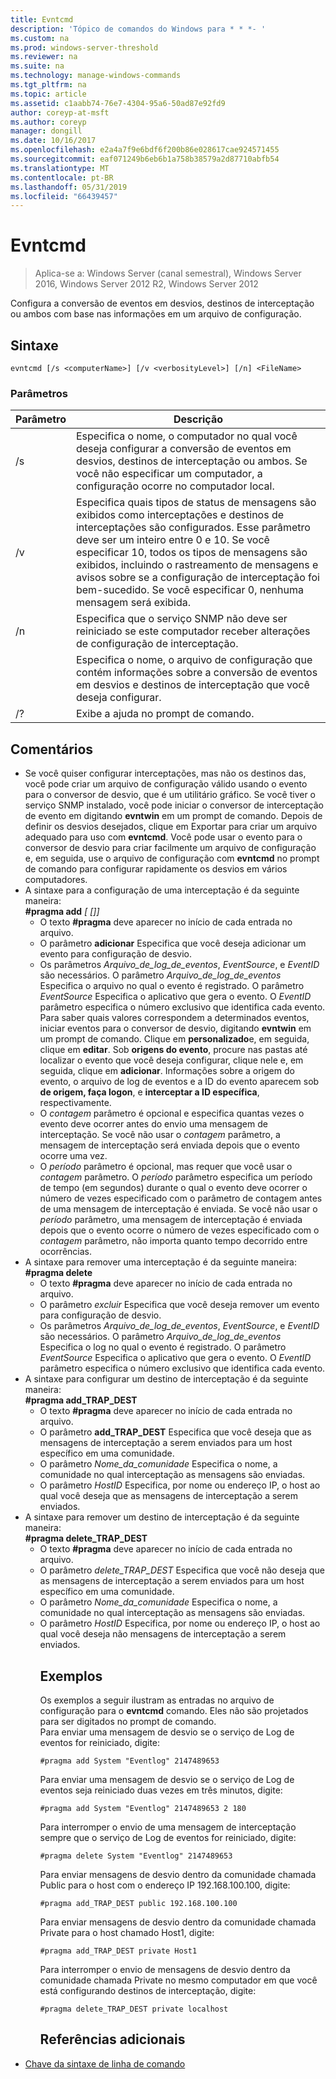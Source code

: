 ```yaml
---
title: Evntcmd
description: 'Tópico de comandos do Windows para * * *- '
ms.custom: na
ms.prod: windows-server-threshold
ms.reviewer: na
ms.suite: na
ms.technology: manage-windows-commands
ms.tgt_pltfrm: na
ms.topic: article
ms.assetid: c1aabb74-76e7-4304-95a6-50ad87e92fd9
author: coreyp-at-msft
ms.author: coreyp
manager: dongill
ms.date: 10/16/2017
ms.openlocfilehash: e2a4a7f9e6bdf6f200b86e028617cae924571455
ms.sourcegitcommit: eaf071249b6eb6b1a758b38579a2d87710abfb54
ms.translationtype: MT
ms.contentlocale: pt-BR
ms.lasthandoff: 05/31/2019
ms.locfileid: "66439457"
---
```

# <a name="evntcmd"></a>Evntcmd

>Aplica-se a: Windows Server (canal semestral), Windows Server 2016, Windows Server 2012 R2, Windows Server 2012

Configura a conversão de eventos em desvios, destinos de interceptação ou ambos com base nas informações em um arquivo de configuração.   
## <a name="syntax"></a>Sintaxe  
```  
evntcmd [/s <computerName>] [/v <verbosityLevel>] [/n] <FileName>  
```  
### <a name="parameters"></a>Parâmetros  

|      Parâmetro      |                                                                                                                                                            Descrição                                                                                                                                                             |
|---------------------|------------------------------------------------------------------------------------------------------------------------------------------------------------------------------------------------------------------------------------------------------------------------------------------------------------------------------------|
|  /s <computerName>  |                                                         Especifica o nome, o computador no qual você deseja configurar a conversão de eventos em desvios, destinos de interceptação ou ambos. Se você não especificar um computador, a configuração ocorre no computador local.                                                          |
| /v <verbosityLevel> | Especifica quais tipos de status de mensagens são exibidos como interceptações e destinos de interceptações são configurados. Esse parâmetro deve ser um inteiro entre 0 e 10. Se você especificar 10, todos os tipos de mensagens são exibidos, incluindo o rastreamento de mensagens e avisos sobre se a configuração de interceptação foi bem-sucedido. Se você especificar 0, nenhuma mensagem será exibida. |
|         /n          |                                                                                                           Especifica que o serviço SNMP não deve ser reiniciado se este computador receber alterações de configuração de interceptação.                                                                                                            |
|     <FileName>      |                                                                                     Especifica o nome, o arquivo de configuração que contém informações sobre a conversão de eventos em desvios e destinos de interceptação que você deseja configurar.                                                                                     |
|         /?          |                                                                                                                                                Exibe a ajuda no prompt de comando.                                                                                                                                                |

## <a name="remarks"></a>Comentários  
- Se você quiser configurar interceptações, mas não os destinos das, você pode criar um arquivo de configuração válido usando o evento para o conversor de desvio, que é um utilitário gráfico. Se você tiver o serviço SNMP instalado, você pode iniciar o conversor de interceptação de evento em digitando **evntwin** em um prompt de comando. Depois de definir os desvios desejados, clique em Exportar para criar um arquivo adequado para uso com **evntcmd**. Você pode usar o evento para o conversor de desvio para criar facilmente um arquivo de configuração e, em seguida, use o arquivo de configuração com **evntcmd** no prompt de comando para configurar rapidamente os desvios em vários computadores.  
- A sintaxe para a configuração de uma interceptação é da seguinte maneira:  
  **#pragma add**<em><EventLogFile> <EventSource> <EventID> [<Count> [<Period>]]</em>  
  -   O texto **#pragma** deve aparecer no início de cada entrada no arquivo.  
  -   O parâmetro **adicionar** Especifica que você deseja adicionar um evento para configuração de desvio.  
  -   Os parâmetros *Arquivo_de_log_de_eventos*, *EventSource*, e *EventID* são necessários. O parâmetro *Arquivo_de_log_de_eventos* Especifica o arquivo no qual o evento é registrado. O parâmetro *EventSource* Especifica o aplicativo que gera o evento. O *EventID* parâmetro especifica o número exclusivo que identifica cada evento. Para saber quais valores correspondem a determinados eventos, iniciar eventos para o conversor de desvio, digitando **evntwin** em um prompt de comando. Clique em **personalizado**e, em seguida, clique em **editar**. Sob **origens do evento**, procure nas pastas até localizar o evento que você deseja configurar, clique nele e, em seguida, clique em **adicionar**. Informações sobre a origem do evento, o arquivo de log de eventos e a ID do evento aparecem sob **de origem, faça logon**, e **interceptar a ID específica**, respectivamente.  
  -   O *contagem* parâmetro é opcional e especifica quantas vezes o evento deve ocorrer antes do envio uma mensagem de interceptação. Se você não usar o *contagem* parâmetro, a mensagem de interceptação será enviada depois que o evento ocorre uma vez.  
  -   O *período* parâmetro é opcional, mas requer que você usar o *contagem* parâmetro. O *período* parâmetro especifica um período de tempo (em segundos) durante o qual o evento deve ocorrer o número de vezes especificado com o parâmetro de contagem antes de uma mensagem de interceptação é enviada. Se você não usar o *período* parâmetro, uma mensagem de interceptação é enviada depois que o evento ocorre o número de vezes especificado com o *contagem* parâmetro, não importa quanto tempo decorrido entre ocorrências.  
- A sintaxe para remover uma interceptação é da seguinte maneira:  
  **#pragma delete**<em><EventLogFile> <EventSource> <EventID></em>  
  -   O texto **#pragma** deve aparecer no início de cada entrada no arquivo.  
  -   O parâmetro *excluir* Especifica que você deseja remover um evento para configuração de desvio.  
  -   Os parâmetros *Arquivo_de_log_de_eventos*, *EventSource*, e *EventID* são necessários. O parâmetro *Arquivo_de_log_de_eventos* Especifica o log no qual o evento é registrado. O parâmetro *EventSource* Especifica o aplicativo que gera o evento. O *EventID* parâmetro especifica o número exclusivo que identifica cada evento.  
- A sintaxe para configurar um destino de interceptação é da seguinte maneira:  
  **#pragma add_TRAP_DEST**<em><CommunityName> <HostID></em>  
  -   O texto **#pragma** deve aparecer no início de cada entrada no arquivo.  
  -   O parâmetro **add_TRAP_DEST** Especifica que você deseja que as mensagens de interceptação a serem enviados para um host específico em uma comunidade.  
  -   O parâmetro *Nome_da_comunidade* Especifica o nome, a comunidade no qual interceptação as mensagens são enviadas.  
  -   O parâmetro *HostID* Especifica, por nome ou endereço IP, o host ao qual você deseja que as mensagens de interceptação a serem enviados.  
- A sintaxe para remover um destino de interceptação é da seguinte maneira:  
  **#pragma delete_TRAP_DEST**<em><CommunityName> <HostID></em>  
  - O texto **#pragma** deve aparecer no início de cada entrada no arquivo.  
  - O parâmetro *delete_TRAP_DEST* Especifica que você não deseja que as mensagens de interceptação a serem enviados para um host específico em uma comunidade.  
  - O parâmetro *Nome_da_comunidade* Especifica o nome, a comunidade no qual interceptação as mensagens são enviadas.  
  - O parâmetro *HostID* Especifica, por nome ou endereço IP, o host ao qual você deseja não mensagens de interceptação a serem enviados.  
    ## <a name="BKMK_Examples"></a>Exemplos  
    Os exemplos a seguir ilustram as entradas no arquivo de configuração para o **evntcmd** comando. Eles não são projetados para ser digitados no prompt de comando.  
    Para enviar uma mensagem de desvio se o serviço de Log de eventos for reiniciado, digite:  
    ```  
    #pragma add System "Eventlog" 2147489653  
    ```  
    Para enviar uma mensagem de desvio se o serviço de Log de eventos seja reiniciado duas vezes em três minutos, digite:  
    ```  
    #pragma add System "Eventlog" 2147489653 2 180  
    ```  
    Para interromper o envio de uma mensagem de interceptação sempre que o serviço de Log de eventos for reiniciado, digite:  
    ```  
    #pragma delete System "Eventlog" 2147489653  
    ```  
    Para enviar mensagens de desvio dentro da comunidade chamada Public para o host com o endereço IP 192.168.100.100, digite:  
    ```  
    #pragma add_TRAP_DEST public 192.168.100.100  
    ```  
    Para enviar mensagens de desvio dentro da comunidade chamada Private para o host chamado Host1, digite:  
    ```  
    #pragma add_TRAP_DEST private Host1  
    ```  
    Para interromper o envio de mensagens de desvio dentro da comunidade chamada Private no mesmo computador em que você está configurando destinos de interceptação, digite:  
    ```  
    #pragma delete_TRAP_DEST private localhost  
    ```  
    ## <a name="additional-references"></a>Referências adicionais  
- [Chave da sintaxe de linha de comando](command-line-syntax-key.md)  

